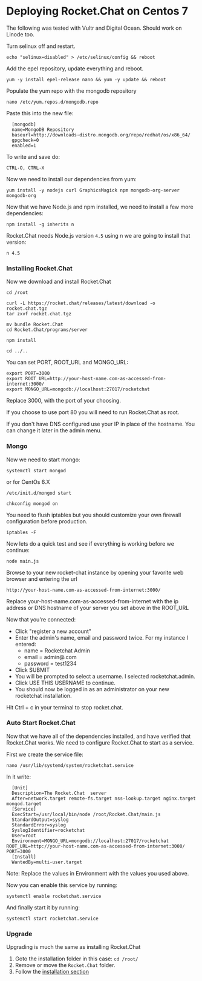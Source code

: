 # Deploying Rocket.Chat on Centos 7

The following was tested with Vultr and Digital Ocean.  Should work on Linode too.

Turn selinux off and restart.

```
echo "selinux=disabled" > /etc/selinux/config && reboot
```

Add the epel repository, update everything and reboot.

```
yum -y install epel-release nano && yum -y update && reboot
```

Populate the yum repo with the mongodb repository

```
nano /etc/yum.repos.d/mongodb.repo
```

Paste this into the new file:

```
  [mongodb]
  name=MongoDB Repository
  baseurl=http://downloads-distro.mongodb.org/repo/redhat/os/x86_64/
  gpgcheck=0
  enabled=1
```

To write and save do:

```
CTRL-O, CTRL-X
```

Now we need to install our dependencies from yum:

```
yum install -y nodejs curl GraphicsMagick npm mongodb-org-server mongodb-org
```

Now that we have Node.js and npm installed, we need to install a few more dependencies:

```
npm install -g inherits n
```

Rocket.Chat needs Node.js version `4.5` using n we are going to install that version:

```
n 4.5
```

### Installing Rocket.Chat

Now we download and install Rocket.Chat

```
cd /root

curl -L https://rocket.chat/releases/latest/download -o rocket.chat.tgz
tar zxvf rocket.chat.tgz

mv bundle Rocket.Chat
cd Rocket.Chat/programs/server

npm install

cd ../..
```

You can set PORT, ROOT_URL and MONGO_URL:

```
export PORT=3000
export ROOT_URL=http://your-host-name.com-as-accessed-from-internet:3000/
export MONGO_URL=mongodb://localhost:27017/rocketchat
```

Replace 3000, with the port of your choosing.

If you choose to use port 80 you will need to run Rocket.Chat as root.

If you don't have DNS configured use your IP in place of the hostname.  You can change it later in the admin menu.

### Mongo

Now we need to start mongo:

```
systemctl start mongod
```

or  for CentOs 6.X

```
/etc/init.d/mongod start
```

```
chkconfig mongod on
```

You need to flush iptables but you should customize your own firewall configuration before production.

```
iptables -F
```

Now lets do a quick test and see if everything is working before we continue:

```
node main.js
```

Browse to your new rocket-chat instance by opening your favorite web browser and entering the url

```
http://your-host-name.com-as-accessed-from-internet:3000/
```

Replace your-host-name.com-as-accessed-from-internet with the ip address or DNS hostname of your server you set above in the ROOT_URL

Now that you're connected:

* Click "register a new account"
* Enter the admin's name, email and password twice.  For my instance I entered:
  * name = Rocketchat Admin
  * email = admin@<my domain>.com
  * password = test1234
* Click SUBMIT
* You will be prompted to select a username.  I selected rocketchat.admin.
* Click USE THIS USERNAME to continue.
* You should now be logged in as an administrator on your new rocketchat installation.

Hit Ctrl + c in your terminal to stop rocket.chat.

### Auto Start Rocket.Chat

Now that we have all of the dependencies installed, and have verified that Rocket.Chat works.  We need to configure Rocket.Chat to start as a service.

First we create the service file:

```
nano /usr/lib/systemd/system/rocketchat.service
```

In it write:

```
  [Unit]
  Description=The Rocket.Chat  server
  After=network.target remote-fs.target nss-lookup.target nginx.target mongod.target
  [Service]
  ExecStart=/usr/local/bin/node /root/Rocket.Chat/main.js
  StandardOutput=syslog
  StandardError=syslog
  SyslogIdentifier=rocketchat
  User=root
  Environment=MONGO_URL=mongodb://localhost:27017/rocketchat ROOT_URL=http://your-host-name.com-as-accessed-from-internet:3000/ PORT=3000
  [Install]
  WantedBy=multi-user.target
```

Note:  Replace the values in Environment with the values you used above.

Now you can enable this service by running:

```
systemctl enable rocketchat.service
```

And finally start it by running:

```
systemctl start rocketchat.service
```

### Upgrade

Upgrading is much the same as installing Rocket.Chat

1. Goto the installation folder in this case: `cd /root/`
2. Remove or move the `Rocket.Chat` folder.
3. Follow the [installation section](#installing-rocket-chat)


